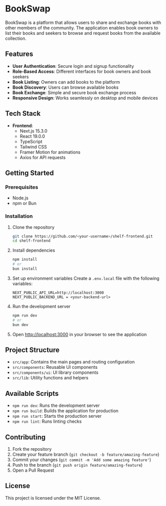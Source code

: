 # BookSwap

BookSwap is a platform that allows users to share and exchange books with other members of the community. The application enables book owners to list their books and seekers to browse and request books from the available collection.

## Features

- **User Authentication**: Secure login and signup functionality
- **Role-Based Access**: Different interfaces for book owners and book seekers
- **Book Listing**: Owners can add books to the platform
- **Book Discovery**: Users can browse available books
- **Book Exchange**: Simple and secure book exchange process
- **Responsive Design**: Works seamlessly on desktop and mobile devices

## Tech Stack

- **Frontend**:
  - Next.js 15.3.0
  - React 19.0.0
  - TypeScript
  - Tailwind CSS
  - Framer Motion for animations
  - Axios for API requests

## Getting Started

### Prerequisites

- Node.js
- npm or Bun

### Installation

1. Clone the repository
   ```bash
   git clone https://github.com/<your-username>/shelf-frontend.git
   cd shelf-frontend
   ```

2. Install dependencies
   ```bash
   npm install
   # or
   bun install
   ```

3. Set up environment variables
   Create a `.env.local` file with the following variables:
   ```
   NEXT_PUBLIC_API_URL=http://localhost:3000
   NEXT_PUBLIC_BACKEND_URL = <your-backend-url>
   ```

4. Run the development server
   ```bash
   npm run dev
   # or
   bun dev
   ```

5. Open [http://localhost:3000](http://localhost:3000) in your browser to see the application

## Project Structure

- `src/app`: Contains the main pages and routing configuration
- `src/components`: Reusable UI components
- `src/components/ui`: UI library components
- `src/lib`: Utility functions and helpers

## Available Scripts

- `npm run dev`: Runs the development server
- `npm run build`: Builds the application for production
- `npm run start`: Starts the production server
- `npm run lint`: Runs linting checks

## Contributing

1. Fork the repository
2. Create your feature branch (`git checkout -b feature/amazing-feature`)
3. Commit your changes (`git commit -m 'Add some amazing feature'`)
4. Push to the branch (`git push origin feature/amazing-feature`)
5. Open a Pull Request

## License

This project is licensed under the MIT License.
